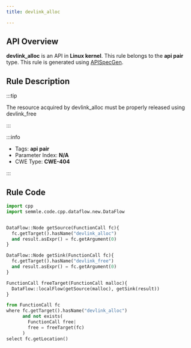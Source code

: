 ```yaml
---
title: devlink_alloc

---
```



## API Overview
**devlink_alloc** is an API in **Linux kernel**. This rule belongs to the **api pair** type. This rule is generated using [APISpecGen](../../tools/APISpecGen).
## Rule Description

:::tip

The resource acquired by devlink_alloc must be properly released using devlink_free

:::

:::info

- Tags: **api pair**
- Parameter Index: **N/A**
- CWE Type: **CWE-404**

:::

## Rule Code
```python
import cpp
import semmle.code.cpp.dataflow.new.DataFlow


DataFlow::Node getSource(FunctionCall fc){
  fc.getTarget().hasName("devlink_alloc")
  and result.asExpr() = fc.getArgument(0)
}

DataFlow::Node getSink(FunctionCall fc){
  fc.getTarget().hasName("devlink_free")
  and result.asExpr() = fc.getArgument(0)
}

FunctionCall freeTarget(FunctionCall malloc){
  DataFlow::localFlow(getSource(malloc), getSink(result))
}

from FunctionCall fc
where fc.getTarget().hasName("devlink_alloc")
      and not exists(
        FunctionCall free| 
        free = freeTarget(fc)
      )
select fc.getLocation()

    
```